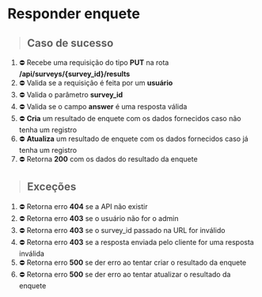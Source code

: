 # Responder enquete

> ## Caso de sucesso

1. ⛔ Recebe uma requisição do tipo **PUT** na rota **/api/surveys/{survey_id}/results**
1. ⛔ Valida se a requisição é feita por um **usuário**
1. ⛔ Valida o parâmetro **survey_id**
1. ⛔ Valida se o campo **answer** é uma resposta válida
1. ⛔ **Cria** um resultado de enquete com os dados fornecidos caso não tenha um registro
1. ⛔ **Atualiza** um resultado de enquete com os dados fornecidos caso já tenha um registro
1. ⛔ Retorna **200** com os dados do resultado da enquete

> ## Exceções

1. ⛔ Retorna erro **404** se a API não existir
1. ⛔ Retorna erro **403** se o usuário não for o admin
1. ⛔ Retorna erro **403** se o survey_id passado na URL for inválido
1. ⛔ Retorna erro **403** se a resposta enviada pelo cliente for uma resposta inválida
1. ⛔ Retorna erro **500** se der erro ao tentar criar o resultado da enquete
1. ⛔ Retorna erro **500** se der erro ao tentar atualizar o resultado da enquete